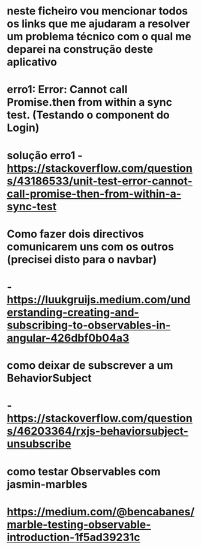 # neste ficheiro vou mencionar todos os links que me ajudaram a resolver um problema técnico com o qual me deparei na construção deste aplicativo


# erro1: Error: Cannot call Promise.then from within a sync test. (Testando o component do Login)
# solução erro1 - https://stackoverflow.com/questions/43186533/unit-test-error-cannot-call-promise-then-from-within-a-sync-test


# Como fazer dois directivos comunicarem uns com os outros (precisei disto para o navbar)
# - https://luukgruijs.medium.com/understanding-creating-and-subscribing-to-observables-in-angular-426dbf0b04a3


# como deixar de subscrever a um BehaviorSubject
# - https://stackoverflow.com/questions/46203364/rxjs-behaviorsubject-unsubscribe

# como testar Observables com jasmin-marbles
# https://medium.com/@bencabanes/marble-testing-observable-introduction-1f5ad39231c